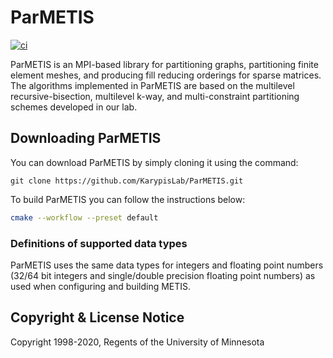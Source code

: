 # ParMETIS

[![ci](https://github.com/scivision/ParMETIS/actions/workflows/ci.yml/badge.svg)](https://github.com/scivision/ParMETIS/actions/workflows/ci.yml)

ParMETIS is an MPI-based library for partitioning graphs, partitioning finite element meshes,
and producing fill reducing orderings for sparse matrices. The algorithms implemented in
ParMETIS are based on the multilevel recursive-bisection, multilevel k-way, and multi-constraint
partitioning schemes developed in our lab.

## Downloading ParMETIS

You can download ParMETIS by simply cloning it using the command:
```
git clone https://github.com/KarypisLab/ParMETIS.git
```


To build ParMETIS you can follow the instructions below:

```sh
cmake --workflow --preset default
```



### Definitions of supported data types

ParMETIS uses the same data types for integers and floating point numbers (32/64 bit
integers and single/double precision floating point numbers) as used when configuring
and building METIS.

## Copyright & License Notice

Copyright 1998-2020, Regents of the University of Minnesota
